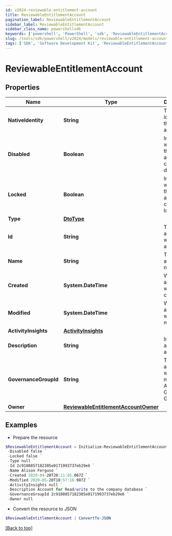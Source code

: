 ```yaml
---
id: v2024-reviewable-entitlement-account
title: ReviewableEntitlementAccount
pagination_label: ReviewableEntitlementAccount
sidebar_label: ReviewableEntitlementAccount
sidebar_class_name: powershellsdk
keywords: ['powershell', 'PowerShell', 'sdk', 'ReviewableEntitlementAccount', 'V2024ReviewableEntitlementAccount'] 
slug: /tools/sdk/powershell/v2024/models/reviewable-entitlement-account
tags: ['SDK', 'Software Development Kit', 'ReviewableEntitlementAccount', 'V2024ReviewableEntitlementAccount']
---
```



# ReviewableEntitlementAccount

## Properties

Name | Type | Description | Notes
------------ | ------------- | ------------- | -------------
**NativeIdentity** | **String** | The native identity for this account | [optional] 
**Disabled** | **Boolean** | Indicates whether this account is currently disabled | [optional] [default to $false]
**Locked** | **Boolean** | Indicates whether this account is currently locked | [optional] [default to $false]
**Type** | [**DtoType**](dto-type) |  | [optional] 
**Id** | **String** | The id associated with the account | [optional] 
**Name** | **String** | The account name | [optional] 
**Created** | **System.DateTime** | When the account was created | [optional] 
**Modified** | **System.DateTime** | When the account was last modified | [optional] 
**ActivityInsights** | [**ActivityInsights**](activity-insights) |  | [optional] 
**Description** | **String** | Information about the account | [optional] 
**GovernanceGroupId** | **String** | The id associated with the machine Account Governance Group | [optional] 
**Owner** | [**ReviewableEntitlementAccountOwner**](reviewable-entitlement-account-owner) |  | [optional] 

## Examples

- Prepare the resource
```powershell
$ReviewableEntitlementAccount = Initialize-ReviewableEntitlementAccount  -NativeIdentity CN=Alison Ferguso `
 -Disabled false `
 -Locked false `
 -Type null `
 -Id 2c9180857182305e0171993737eb29e6 `
 -Name Alison Ferguso `
 -Created 2020-04-20T20:11:05.067Z `
 -Modified 2020-05-20T18:57:16.987Z `
 -ActivityInsights null `
 -Description Account for Read/write to the company database `
 -GovernanceGroupId 2c9180857182305e0171993737eb29e6 `
 -Owner null
```

- Convert the resource to JSON
```powershell
$ReviewableEntitlementAccount | ConvertTo-JSON
```


[[Back to top]](#) 

